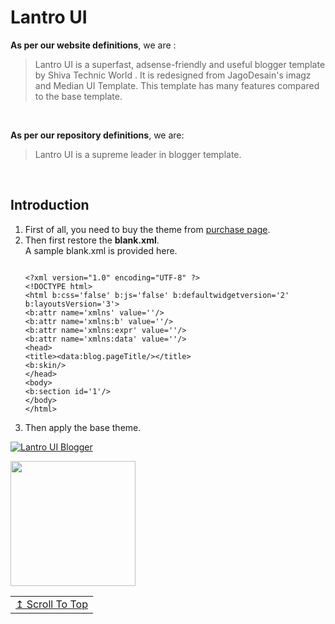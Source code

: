 <!----> <!----> 

# Lantro UI

<b>As per our website definitions</b>, we are : 
> Lantro UI is a superfast, adsense-friendly and useful blogger template by Shiva Technic World . It is redesigned from JagoDesain's imagz and Median UI Template. This template has many features compared to the base template.

<br>

<b> As per our repository definitions</b>, we are:
> Lantro UI is a supreme leader in blogger template.

<br>


## Introduction
 
<ol>
<li> First of all, you need to buy the theme from <a href='https://lantro-ui.eu.org/p/purchase.html'>purchase page</a>.
<li> Then first restore the <strong>blank.xml</strong>. <br/>
A sample blank.xml is provided here.
<pre><code>
&lt;?xml version=&quot;1.0&quot; encoding=&quot;UTF-8&quot; ?&gt;
&lt;!DOCTYPE html&gt;
&lt;html b:css=&#39;false&#39; b:js=&#39;false&#39; b:defaultwidgetversion=&#39;2&#39; b:layoutsVersion=&#39;3&#39;&gt;
&lt;b:attr name=&#39;xmlns&#39; value=&#39;&#39;/&gt;
&lt;b:attr name=&#39;xmlns:b&#39; value=&#39;&#39;/&gt;
&lt;b:attr name=&#39;xmlns:expr&#39; value=&#39;&#39;/&gt;
&lt;b:attr name=&#39;xmlns:data&#39; value=&#39;&#39;/&gt;
&lt;head&gt;
&lt;title&gt;&lt;data:blog.pageTitle/&gt;&lt;/title&gt;
&lt;b:skin/&gt;
&lt;/head&gt;
&lt;body&gt;
&lt;b:section id=&#39;1&#39;/&gt;
&lt;/body&gt;
&lt;/html&gt;
</pre></code>
<li> Then apply the base theme. <br/>
</ol>

[![Lantro UI Blogger](https://encrypted-tbn0.gstatic.com/images?q=tbn:ANd9GcQDfhHfEiRWpHJH8kwssdooiSEtMwmlvemvlbcNMnuWmKoeM7T_Y_hLYzVE8FwZqmmEoxM&usqp=CAU)](https://sourceforge.net/projects/stw-web/files/latest/download)

<a href='https://sourceforge.net/projects/stw-web/files/latest/download'><img src='https://www.prlog.org/12919168-logicaldoc-wins-open-source-excellence.png' width='200px' height='200px'></a>

<!-- End SF Tag -->

<div align='right'>
<table><td>
<a href="#start-of-content">↥ Scroll To Top</a>
</td></table>
</div>
